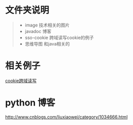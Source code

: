 # 文件夹说明

>* image 技术相关的图片
>* javadoc 博客
>* sso-cookie 跨域读写cookie的例子
>* 思维导图 和java相关的


# 相关例子
[cookie跨域读写](https://github.com/csy512889371/learnDoc/tree/master/sso-cookie)


# python 博客
http://www.cnblogs.com/liuxiaowei/category/1034666.html




